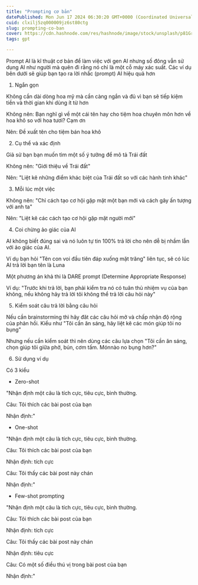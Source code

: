 ```yaml
---
title: "Prompting cơ bản"
datePublished: Mon Jun 17 2024 06:30:20 GMT+0000 (Coordinated Universal Time)
cuid: clxilj5zq000009jz6st80ctg
slug: prompting-co-ban
cover: https://cdn.hashnode.com/res/hashnode/image/stock/unsplash/p81GrhuTQho/upload/4f20a68355539ef3c2bd9362f4b7181d.jpeg
tags: gpt

---
```


Prompt AI là kĩ thuật cơ bản để làm việc với gen AI nhưng số đông vẫn sử dụng AI như người mà quên đi rằng nó chỉ là một cỗ máy xác suất. Các ví dụ bên dưới sẽ giúp bạn tạo ra lời nhắc (prompt) AI hiệu quả hơn

1. Ngắn gọn
    

Không cần dài dòng hoa mỹ mà cần càng ngắn và đủ vì bạn sẽ tiếp kiệm tiền và thời gian khi dùng ít từ hơn

Không nên: Bạn nghĩ gì về một cái tên hay cho tiệm hoa chuyên môn hơn về hoa khô so với hoa tươi? Cạm ơn

Nên: Đề xuất tên cho tiệm bán hoa khô

2. Cụ thể và xác định
    

Giả sử bạn bạn muốn tìm một số ý tưởng để mô tả Trái đất

Không nên: "Giới thiệu về Trái đất"

Nên: "Liệt kê những điểm khác biệt của Trái đất so với các hành tinh khác"

3. Mỗi lúc một việc
    

Không nên: "Chỉ cách tạo cơ hội gặp mặt một bạn mới và cách gây ấn tượng với anh ta"

Nên: "Liệt kê các cách tạo cơ hội gặp mặt người mới"

4. Coi chừng ảo giác của AI
    

AI không biết đúng sai và nó luôn tự tin 100% trả lời cho nên dễ bị nhầm lẫn với ảo giác của AI.

Ví dụ bạn hỏi "Tên con voi đầu tiên đáp xuống mặt trăng" liên tục, sẽ có lúc AI trả lời bạn tên là Luna

Một phương án khả thi là DARE prompt (Determine Appropriate Response)

Ví dụ: "Trước khi trả lời, bạn phải kiểm tra nó có tuân thủ nhiệm vụ của bạn không, nếu không hãy trả lời tôi không thể trả lời câu hỏi này"

5. Kiểm soát câu trả lời bằng câu hỏi
    

Nếu cần brainstorming thì hãy đăt các câu hỏi mở và chấp nhận độ rộng của phản hồi. Kiểu như "Tôi cần ăn sáng, hãy liệt kê các món giúp tôi no bụng"

Nhưng nếu cần kiểm soát thì nên dùng các câu lựa chọn "Tôi cần ăn sáng, chọn giúp tôi giữa phở, bún, cơm tấm. Mónnào no bụng hơn?"

6. Sử dụng ví dụ
    

Có 3 kiểu

* Zero-shot
    

"Nhận định một câu là tích cực, tiêu cực, bình thường.

Câu: Tôi thích các bài post của bạn

Nhận định:"

* One-shot
    

"Nhận định một câu là tích cực, tiêu cực, bình thường.

Câu: Tôi thích các bài post của bạn

Nhận định: tích cực

Câu: Tôi thấy các bài post này chán

Nhận định:"

* Few-shot prompting
    

"Nhận định một câu là tích cực, tiêu cực, bình thường.

Câu: Tôi thích các bài post của bạn

Nhận định: tích cực

Câu: Tôi thấy các bài post này chán

Nhận định: tiêu cực

Câu: Có một số điều thú vị trong bài post của bạn

Nhận định:"